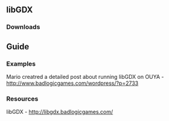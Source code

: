 ## libGDX

### Downloads

## Guide

### Examples

Mario creatred a detailed post about running libGDX on OUYA - http://www.badlogicgames.com/wordpress/?p=2733

### Resources

libGDX - http://libgdx.badlogicgames.com/

